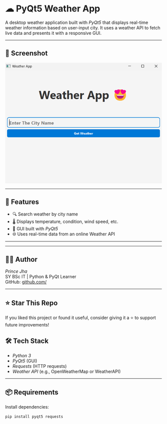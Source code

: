 # ☁ PyQt5 Weather App

A desktop weather application built with *PyQt5* that displays real-time weather information based on user-input city. It uses a weather API to fetch live data and presents it with a responsive GUI.

---

## 📸 Screenshot

![Weather App Screenshot](assets/screenshot.png)

---

## 🚀 Features

- 🔍 Search weather by city name
- 🌡 Displays temperature, condition, wind speed, etc.
- 🎨 GUI built with *PyQt5*
- 🌐 Uses real-time data from an online Weather API

---

---

## 👨‍💻 Author

*Prince Jha*  
SY BSc IT | Python & PyQt Learner  
GitHub: [github.com/<your-username>](https://github.com/<your-username>)

---

## ⭐ Star This Repo

If you liked this project or found it useful, consider giving it a ⭐ to support future improvements!


## 🛠 Tech Stack

- *Python 3*
- *PyQt5* (GUI)
- *Requests* (HTTP requests)
- *Weather API* (e.g., OpenWeatherMap or WeatherAPI)

---

## 📦 Requirements

Install dependencies:

```bash
pip install pyqt5 requests
